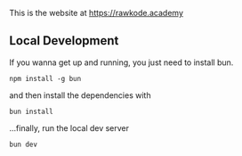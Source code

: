 This is the website at https://rawkode.academy

## Local Development

If you wanna get up and running, you just need to install bun.

```
npm install -g bun
```

and then install the dependencies with

```
bun install
```

...finally, run the local dev server

```
bun dev
```
